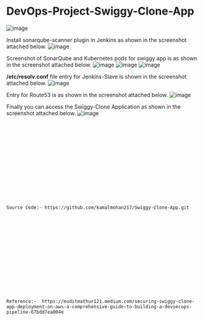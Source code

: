 # DevOps-Project-Swiggy-Clone-App

![image](https://github.com/user-attachments/assets/c3dab45e-9636-412b-8243-fae40bc285f0)

Install sonarqube-scanner plugin in Jenkins as shown in the screenshot attached below.
![image](https://github.com/user-attachments/assets/96333f91-45d3-4f04-8a3b-f0ac1a205c9f)

Screenshot of SonarQube and Kubernetes pods for swiggy app is as shown in the screenshot attached below.
![image](https://github.com/user-attachments/assets/65d86a30-62ad-468f-82b9-cd5610ca2ef0)
![image](https://github.com/user-attachments/assets/1b983043-965a-42c4-8e6f-19539929020b)
![image](https://github.com/user-attachments/assets/55b7cb95-267c-4baf-95d1-a14f99793a37)

**/etc/resolv.conf** file entry for Jenkins-Slave is shown in the screenshot attached below.
![image](https://github.com/user-attachments/assets/a65afdd1-a8db-4736-ad78-8202a4045137)

Entry for Route53 is as shown in the screenshot attached below.
![image](https://github.com/user-attachments/assets/5c1a0b23-647a-4670-93ff-66cdacd080fa)

Finally you can access the Swiggy-Clone Application as shown in the screenshot attached below.
![image](https://github.com/user-attachments/assets/1072a97e-d7ab-48be-b7e5-45da0d6c7f04)


<br><br/>
<br><br/>
<br><br/>
<br><br/>
<br><br/>
<br><br/>
```
Source Code:- https://github.com/kamalmohan217/Swiggy-Clone-App.git
```
<br><br/>
<br><br/>
<br><br/>
<br><br/>
<br><br/>
<br><br/>
```
Reference:-  https://muditmathur121.medium.com/securing-swiggy-clone-app-deployment-on-aws-a-comprehensive-guide-to-building-a-devsecops-pipeline-67bdd7ea004e
```
